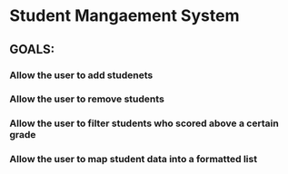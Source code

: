 # Student Mangaement System

## GOALS:

### Allow the user to add studenets

### Allow the user to remove students

### Allow the user to filter students who scored above a certain grade

### Allow the user to map student data into a formatted list